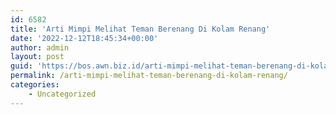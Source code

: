 ```yaml
---
id: 6582
title: 'Arti Mimpi Melihat Teman Berenang Di Kolam Renang'
date: '2022-12-12T18:45:34+00:00'
author: admin
layout: post
guid: 'https://bos.awn.biz.id/arti-mimpi-melihat-teman-berenang-di-kolam-renang/'
permalink: /arti-mimpi-melihat-teman-berenang-di-kolam-renang/
categories:
    - Uncategorized
---
```


